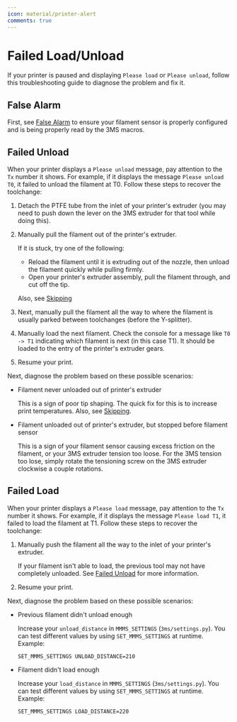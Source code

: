 ```yaml
---
icon: material/printer-alert
comments: true
---
```


# Failed Load/Unload

If your printer is paused and displaying `Please load` or `Please unload`, follow this troubleshooting guide to diagnose the problem and fix it.

## False Alarm

First, see [False Alarm](falsealarm.md) to ensure your filament sensor is properly configured and is being properly read by the 3MS macros.

## Failed Unload

When your printer displays a `Please unload` message, pay attention to the `Tx` number it shows. For example, if it displays the message `Please unload T0`, it failed to unload the filament at T0. Follow these steps to recover the toolchange:

1. Detach the PTFE tube from the inlet of your printer's extruder (you may need to push down the lever on the 3MS extruder for that tool while doing this).
2. Manually pull the filament out of the printer's extruder.

    If it is stuck, try one of the following:

    - Reload the filament until it is extruding out of the nozzle, then unload the filament quickly while pulling firmly.
    - Open  your printer's extruder assembly, pull the filament through, and cut off the tip.

    Also, see [Skipping](skipping.md)

3. Next, manually pull the filament all the way to where the filament is usually parked between toolchanges (before the Y-splitter).
4. Manually load the next filament. Check the console for a message like `T0 -> T1` indicating which filament is next (in this case T1). It should be loaded to the entry of the printer's extruder gears.
5. Resume your print.

Next, diagnose the problem based on these possible scenarios:

- Filament never unloaded out of printer's extruder

    This is a sign of poor tip shaping. The quick fix for this is to increase print temperatures. Also, see [Skipping](skipping.md).

- Filament unloaded out of printer's extruder, but stopped before filament sensor

    This is a sign of your filament sensor causing excess friction on the filament, or your 3MS extruder tension too loose. For the 3MS tension too lose, simply rotate the tensioning screw on the 3MS extruder clockwise a couple rotations.

## Failed Load

When your printer displays a `Please load` message, pay attention to the `Tx` number it shows. For example, if it displays the message `Please load T1`, it failed to load the filament at T1. Follow these steps to recover the toolchange:

1. Manually push the filament all the way to the inlet of your printer's extruder.

    If your filament isn't able to load, the previous tool may not have completely unloaded. See [Failed Unload](#failed-unload) for more information.

2. Resume your print.

Next, diagnose the problem based on these possible scenarios:

- Previous filament didn't unload enough

    Increase your `unload_distance` in `MMMS_SETTINGS` (`3ms/settings.py`). You can test different values by using `SET_MMMS_SETTINGS` at runtime. Example:

    ```
    SET_MMMS_SETTINGS UNLOAD_DISTANCE=210
    ```

- Filament didn't load enough

    Increase your `load_distance` in `MMMS_SETTINGS` (`3ms/settings.py`). You can test different values by using `SET_MMMS_SETTINGS` at runtime. Example:

    ```
    SET_MMMS_SETTINGS LOAD_DISTANCE=220
    ```